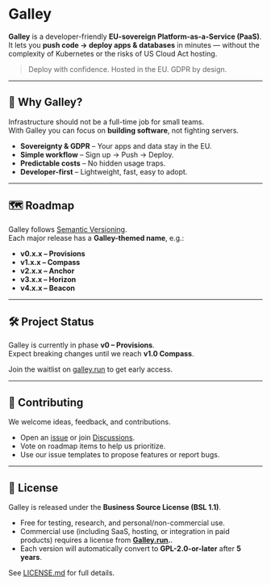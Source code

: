 # Galley

**Galley** is a developer-friendly **EU-sovereign Platform-as-a-Service (PaaS)**.  
It lets you **push code → deploy apps & databases** in minutes — without the complexity of Kubernetes or the risks of US Cloud Act hosting.

> Deploy with confidence. Hosted in the EU. GDPR by design.

---

## 🚀 Why Galley?

Infrastructure should not be a full-time job for small teams.  
With Galley you can focus on **building software**, not fighting servers.

- **Sovereignty & GDPR** – Your apps and data stay in the EU.  
- **Simple workflow** – Sign up → Push → Deploy.  
- **Predictable costs** – No hidden usage traps.  
- **Developer-first** – Lightweight, fast, easy to adopt.  

---

## 🗺 Roadmap

Galley follows [Semantic Versioning](https://semver.org/).  
Each major release has a **Galley-themed name**, e.g.:

- **v0.x.x – Provisions**
- **v1.x.x – Compass**
- **v2.x.x – Anchor**
- **v3.x.x – Horizon**
- **v4.x.x – Beacon**

---

## 🛠 Project Status

Galley is currently in phase **v0 – Provisions**.  
Expect breaking changes until we reach **v1.0 Compass**.

Join the waitlist on [galley.run](https://galley.run) to get early access.

---

## 🤝 Contributing

We welcome ideas, feedback, and contributions.  
- Open an [issue](../../issues) or join [Discussions](../../discussions).  
- Vote on roadmap items to help us prioritize.  
- Use our issue templates to propose features or report bugs.  

---

## 📜 License

Galley is released under the **Business Source License (BSL 1.1)**.  

- Free for testing, research, and personal/non-commercial use.  
- Commercial use (including SaaS, hosting, or integration in paid products) requires a license from **[Galley.run](https://galley.run).**.  
- Each version will automatically convert to **GPL-2.0-or-later** after **5 years**.

See [LICENSE.md](./LICENSE.md) for full details.
